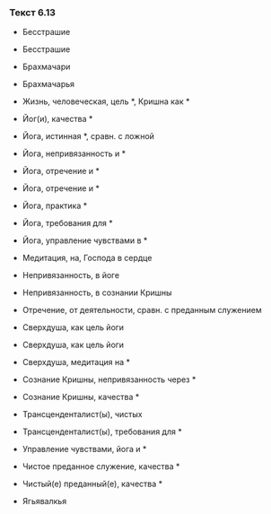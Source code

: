 ### Текст 6.13

- Бесстрашие

- Бесстрашие

- Брахмачари

- Брахмачарья

- Жизнь, человеческая, цель *, Кришна как *

- Йог(и), качества *

- Йога, истинная *, сравн. с ложной

- Йога, непривязанность и *

- Йога, отречение и *

- Йога, отречение и *

- Йога, практика *

- Йога, требования для *

- Йога, управление чувствами в *

- Медитация, на, Господа в сердце

- Непривязанность, в йоге

- Непривязанность, в сознании Кришны

- Отречение, от деятельности, сравн. с преданным служением

- Сверхдуша, как цель йоги

- Сверхдуша, как цель йоги

- Сверхдуша, медитация на *

- Сознание Кришны, непривязанность через *

- Сознание Кришны, качества *

- Трансценденталист(ы), чистых

- Трансценденталист(ы), требования для *

- Управление чувствами, йога и *

- Чистое преданное служение, качества *

- Чистый(е) преданный(е), качества *

- Ягьявалкья
	
